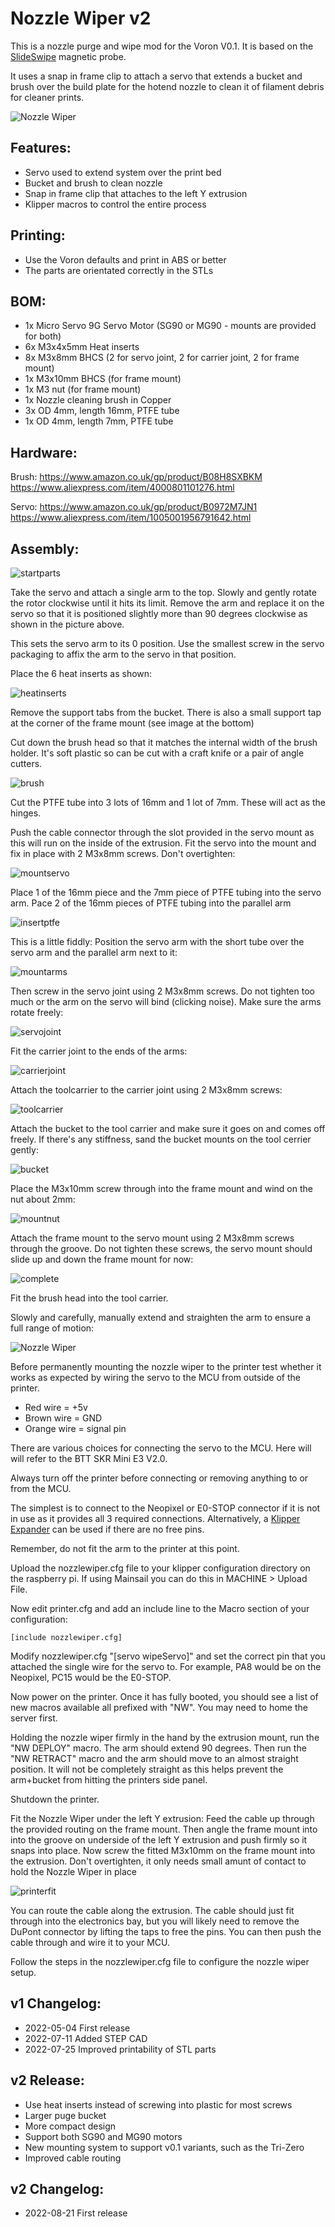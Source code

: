 # Nozzle Wiper v2

This is a nozzle purge and wipe mod for the Voron V0.1. It is based on the [SlideSwipe](https://github.com/chestwood96/SlideSwipe) magnetic probe.

It uses a snap in frame clip to attach a servo that extends a bucket and brush over the build plate for the hotend nozzle to clean it of filament debris for cleaner prints.

![Nozzle Wiper](images/NozzleWiper_v2.gif)

## Features:

- Servo used to extend system over the print bed
- Bucket and brush to clean nozzle
- Snap in frame clip that attaches to the left Y extrusion
- Klipper macros to control the entire process

## Printing:

- Use the Voron defaults and print in ABS or better
- The parts are orientated correctly in the STLs

## BOM:

- 1x Micro Servo 9G Servo Motor (SG90 or MG90 - mounts are provided for both)
- 6x M3x4x5mm Heat inserts
- 8x M3x8mm BHCS (2 for servo joint, 2 for carrier joint, 2 for frame mount)
- 1x M3x10mm BHCS (for frame mount)
- 1x M3 nut (for frame mount)
- 1x Nozzle cleaning brush in Copper
- 3x OD 4mm, length 16mm, PTFE tube
- 1x OD 4mm, length 7mm, PTFE tube

## Hardware:

Brush:
https://www.amazon.co.uk/gp/product/B08H8SXBKM
https://www.aliexpress.com/item/4000801101276.html

Servo:
https://www.amazon.co.uk/gp/product/B0972M7JN1
https://www.aliexpress.com/item/1005001956791642.html

## Assembly:

![startparts](images/startparts.jpg)

Take the servo and attach a single arm to the top. Slowly and gently rotate the rotor clockwise until it hits its limit. Remove the arm and replace it on the servo so that it is positioned slightly more than 90 degrees clockwise as shown in the picture above.

This sets the servo arm to its 0 position. Use the smallest screw in the servo packaging to affix the arm to the servo in that position.

Place the 6 heat inserts as shown:

![heatinserts](images/heatinserts.jpg)

Remove the support tabs from the bucket. There is also a small support tap at the corner of the frame mount (see image at the bottom)


Cut down the brush head so that it matches the internal width of the brush holder. It's soft plastic so can be cut with a craft knife or a pair of angle cutters.

![brush](images/brush.jpg)

Cut the PTFE tube into 3 lots of 16mm and 1 lot of 7mm. These will act as the hinges.

Push the cable connector through the slot provided in the servo mount as this will run on the inside of the extrusion. Fit the servo into the mount and fix in place with 2 M3x8mm screws. Don't overtighten:

![mountservo](images/mountservo.jpg)

Place 1 of the 16mm piece and the 7mm piece of PTFE tubing into the servo arm. Pace 2 of the 16mm pieces of PTFE tubing into the parallel arm

![insertptfe](images/insertptfe.jpg)

This is a little fiddly: Position the servo arm with the short tube over the servo arm and the parallel arm next to it:

![mountarms](images/mountarms.jpg)

Then screw in the servo joint using 2 M3x8mm screws. Do not tighten too much or the arm on the servo will bind (clicking noise). Make sure the arms rotate freely:

![servojoint](images/servojoint.jpg)

Fit the carrier joint to the ends of the arms:

![carrierjoint](images/carrierjoint.jpg)

Attach the toolcarrier to the carrier joint using 2 M3x8mm screws:

![toolcarrier](images/toolcarrier.jpg)

Attach the bucket to the tool carrier and make sure it goes on and comes off freely. If there's any stiffness, sand the bucket mounts on the tool cerrier gently:

![bucket](images/bucket.jpg)

Place the M3x10mm screw through into the frame mount and wind on the nut about 2mm:

![mountnut](images/mountnut.jpg)

Attach the frame mount to the servo mount using 2 M3x8mm screws through the groove. Do not tighten these screws, the servo mount should slide up and down the frame mount for now:

![complete](images/complete.jpg)

Fit the brush head into the tool carrier.

Slowly and carefully, manually extend and straighten the arm to ensure a full range of motion:

![Nozzle Wiper](images/NozzleWiper_v2.gif)

Before permanently mounting the nozzle wiper to the printer test whether it works as expected by wiring the servo to the MCU from outside of the printer.

- Red wire    = +5v
- Brown wire  = GND
- Orange wire = signal pin

There are various choices for connecting the servo to the MCU. Here will will refer to the BTT SKR Mini E3 V2.0.

Always turn off the printer before connecting or removing anything to or from the MCU.

The simplest is to connect to the Neopixel or E0-STOP connector if it is not in use as it provides all 3 required connections. Alternatively, a [Klipper Expander](https://github.com/timmit99/Klipper-Expander) can be used if there are no free pins.

Remember, do not fit the arm to the printer at this point.

Upload the nozzlewiper.cfg file to your klipper configuration directory on the raspberry pi. If using Mainsail you can do this in MACHINE > Upload File.

Now edit printer.cfg and add an include line to the Macro section of your configuration:

```[include nozzlewiper.cfg]```

Modify nozzlewiper.cfg "[servo wipeServo]" and set the correct pin that you attached the single wire for the servo to. For example, PA8 would be on the Neopixel, PC15 would be the E0-STOP.

Now power on the printer. Once it has fully booted, you should see a list of new macros available all prefixed with "NW". You may need to home the server first.

Holding the nozzle wiper firmly in the hand by the extrusion mount, run the "NW DEPLOY" macro. The arm should extend 90 degrees. Then run the "NW RETRACT" macro and the arm should move to an almost straight position. It will not be completely straight as this helps prevent the arm+bucket from hitting the printers side panel.

Shutdown the printer.

Fit the Nozzle Wiper under the left Y extrusion: Feed the cable up through the provided routing on the frame mount. Then angle the frame mount into into the groove on underside of the left Y extrusion and push firmly so it snaps into place. Now screw the fitted M3x10mm on the frame mount into the extrusion. Don't overtighten, it only needs small amunt of contact to hold the Nozzle Wiper in place

![printerfit](images/printerfit.jpg)

You can route the cable along the extrusion. The cable should just fit through into the electronics bay, but you will likely need to remove the DuPont connector by lifting the taps to free the pins. You can then push the cable through and wire it to your MCU.

Follow the steps in the nozzlewiper.cfg file to configure the nozzle wiper setup.

## v1 Changelog:

- 2022-05-04 First release
- 2022-07-11 Added STEP CAD
- 2022-07-25 Improved printability of STL parts

## v2 Release:

- Use heat inserts instead of screwing into plastic for most screws
- Larger puge bucket
- More compact design
- Support both SG90 and MG90 motors
- New mounting system to support v0.1 variants, such as the Tri-Zero
- Improved cable routing


## v2 Changelog:

- 2022-08-21 First release
